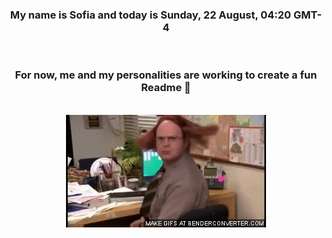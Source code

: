 


<div align="center">
<h3 >My name is Sofia and today is Sunday, 22 August, 04:20 GMT-4</h3><br>
<h3 >For now, me and my personalities are working to create a fun Readme 👋
</h3><br>
<img src='img/dwight.gif' alt='working...'/>
</div>
